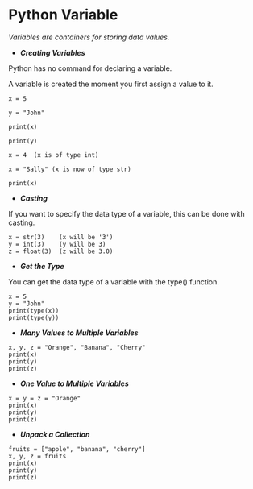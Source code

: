 # Python Variable

_Variables are containers for storing data values._

- **_Creating Variables_**

Python has no command for declaring a variable.

A variable is created the moment you first assign a value to it.

````
x = 5

y = "John"

print(x)

print(y)

````
````
x = 4  (x is of type int)

x = "Sally" (x is now of type str)

print(x)
````

- **_Casting_**

If you want to specify the data type of a variable,
this can be done with casting.
````
x = str(3)    (x will be '3')
y = int(3)    (y will be 3)
z = float(3)  (z will be 3.0)
````

- **_Get the Type_**

You can get the data type of a variable with the type() function.
````
x = 5
y = "John"
print(type(x))
print(type(y))
````

- **_Many Values to Multiple Variables_**
````
x, y, z = "Orange", "Banana", "Cherry"
print(x)
print(y)
print(z)
````

- _**One Value to Multiple Variables**_

````
x = y = z = "Orange"
print(x)
print(y)
print(z)
````

- **_Unpack a Collection_**
````
fruits = ["apple", "banana", "cherry"]
x, y, z = fruits
print(x)
print(y)
print(z)
````

